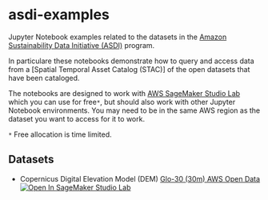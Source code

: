 # asdi-examples
Jupyter Notebook examples related to the datasets in the [Amazon Sustainability Data Initiative (ASDI)](https://sustainability.aboutamazon.com/environment/the-cloud/amazon-sustainability-data-initiative) program.

In particulare these notebooks demonstrate how to query and access data from a [Spatial Temporal Asset Catalog (STAC)] of the open datasets that have been cataloged.

The notebooks are designed to work with [AWS SageMaker Studio Lab](https://studiolab.sagemaker.aws/) which you can use for free`*`, but should also work with other Jupyter Notebook environments. You may need to be in the same AWS region as the dataset you want to access for it to work.

`*` Free allocation is time limited.


## Datasets

* Copernicus Digital Elevation Model (DEM) [Glo-30 (30m) AWS Open Data](https://registry.opendata.aws/copernicus-dem/) <a href="https://studiolab.sagemaker.aws/import/github/https://github.com/developmentseed/asdi-examples/blob/main/examples/cop-dem-glo-30-stac-access.ipynb)" rel="nofollow"><img src="https://camo.githubusercontent.com/8c5378ff3bf6f71a57442940234293bd63c7ed2418d64f74f2bda3dc6f2904ed/68747470733a2f2f73747564696f6c61622e736167656d616b65722e6177732f73747564696f6c61622e737667" alt="Open In SageMaker Studio Lab" data-canonical-src="https://studiolab.sagemaker.aws/studiolab.svg" style="max-width: 100%;"></a>
